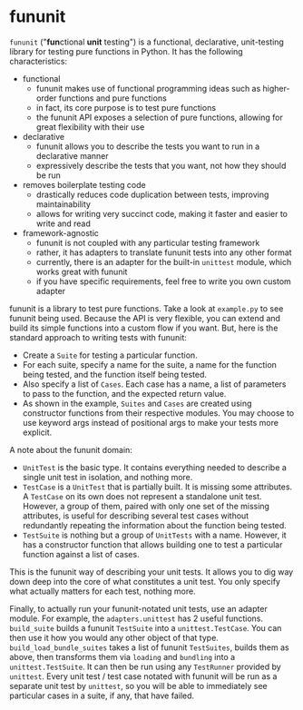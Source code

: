 # fununit

`fununit` ("**fun**ctional **unit** testing") is a functional, declarative, unit-testing library for testing pure functions in Python. It has the following characteristics:

- functional
  - fununit makes use of functional programming ideas such as higher-order functions and pure functions
  - in fact, its core purpose is to test pure functions
  - the fununit API exposes a selection of pure functions, allowing for great flexibility with their use
- declarative
  - fununit allows you to describe the tests you want to run in a declarative manner
  - expressively describe the tests that you want, not how they should be run
- removes boilerplate testing code
  - drastically reduces code duplication between tests, improving maintainability
  - allows for writing very succinct code, making it faster and easier to write and read
- framework-agnostic
  - fununit is not coupled with any particular testing framework
  - rather, it has adapters to translate fununit tests into any other format
  - currently, there is an adapter for the built-in `unittest` module, which works great with fununit
  - if you have specific requirements, feel free to write you own custom adapter

fununit is a library to test pure functions. Take a look at `example.py` to see fununit being used. Because the API is very flexible, you can extend and build its simple functions into a custom flow if you want. But, here is the standard approach to writing tests with fununit:

  - Create a `Suite` for testing a particular function. 
  - For each suite, specify a name for the suite, a name for the function being tested, and the function itself being tested.
  - Also specify a list of `Cases`. Each case has a name, a list of parameters to pass to the function, and the expected return value.
  - As shown in the example, `Suites` and `Cases` are created using constructor functions from their respective modules. You may choose to use keyword args instead of positional args to make your tests more explicit.

A note about the fununit domain:

  - `UnitTest` is the basic type. It contains everything needed to describe a single unit test in isolation, and nothing more.
  - `TestCase` is a `UnitTest` that is partially built. It is missing some attributes. A `TestCase` on its own does not represent a standalone unit test. However, a group of them, paired with only one set of the missing attributes, is useful for describing several test cases without redundantly repeating the information about the function being tested.
  - `TestSuite` is nothing but a group of `UnitTests` with a name. However, it has a constructor function that allows building one to test a particular function against a list of cases.

This is the fununit way of describing your unit tests. It allows you to dig way down deep into the core of what constitutes a unit test. You only specify what actually matters for each test, nothing more.

Finally, to actually run your fununit-notated unit tests, use an adapter module. For example, the `adapters.unittest` has 2 useful functions. `build_suite` builds a fununit `TestSuite` into a `unittest.TestCase`. You can then use it how you would any other object of that type. `build_load_bundle_suites` takes a list of fununit `TestSuites`, builds them as above, then transforms them via `loading` and `bundling` into a `unittest.TestSuite`. It can then be run using any `TestRunner` provided by `unittest`. Every unit test / test case notated with fununit will be run as a separate unit test by `unittest`, so you will be able to immediately see particular cases in a suite, if any, that have failed.

